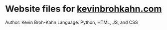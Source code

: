 # Website files for [kevinbrohkahn.com](http://kevinbrohkahn.com)
Author: Kevin Broh-Kahn
Language: Python, HTML, JS, and CSS
